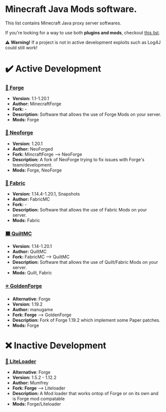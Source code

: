 # Minecraft Java Mods software.
This list contains Minecraft Java proxy server softwares.

If you're looking for a way to use both **plugins and mods**, checkout [this list](https://github.com/TonimatasDEV/server-softwares/blob/master/java/MODS+PLUGINS.md).

⚠️ **Warning!** If a project is not in active development exploits such as Log4J could still work!

# ✔️ Active Development
### [🔨 Forge](http://files.minecraftforge.net/)
- **Version:** 1.1-1.20.1
- **Author:** MinecraftForge
- **Fork:** -
- **Description:** Software that allows the use of Forge Mods on your server.
- **Mods:** Forge

### [🦊 Neoforge](https://neoforged.net/)
- **Version:** 1.20.1
- **Author:** NeoForged
- **Fork:** MincraftForge --> NeoForge
- **Description:** A fork of NeoForge trying to fix issues with Forge's team/development.
- **Mods:** Forge, NeoForge

### [🧻 Fabric](https://fabricmc.net/)
- **Version:** 1.14.4-1.20.1, Snapshots
- **Author:** FabricMC
- **Fork:** -
- **Description:** Software that allows the use of Fabric Mods on your server.
- **Mods:** Fabric

### [🟪 QuiltMC](https://quiltmc.org/)
- **Version:** 1.14-1.20.1
- **Author:** QuiltMC
- **Fork:** FabricMC --> QuiltMC
- **Description:** Software that allows the use of Quilt/Fabric Mods on your server.
- **Mods:** Quilt, Fabric

### [⭐ GoldenForge](https://github.com/GoldenForge/GoldenForge)
- **Alternative**: Forge
- **Version:** 1.19.2
- **Author:** manugame
- **Fork: Forge** --> GoldenForge
- **Description:** Fork of Forge 1.19.2 which implement some Paper patches.
- **Mods:** Forge

# ❌ Inactive Development

### [🐔 LiteLoader](http://www.liteloader.com/explore)
- **Alternative**: Forge
- **Version:** 1.5.2 - 1.12.2
- **Author:** Mumfrey
- **Fork: Forge** --> Liteloader
- **Description:** A Mod loader that works ontop of Forge or on its own and is Forge mod compatable
- **Mods:** Forge/Liteloader
